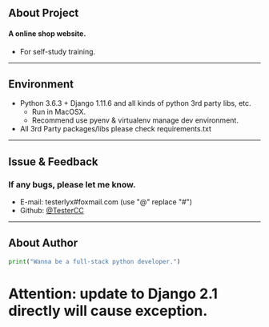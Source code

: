 ## About Project
#### A online shop  website.
* For self-study training.

---

## Environment
* Python 3.6.3 + Django 1.11.6 and all kinds of python 3rd party libs, etc.
    *  Run in MacOSX.
    *  Recommend use pyenv & virtualenv manage dev environment.
* All 3rd Party packages/libs please check requirements.txt

---

## Issue & Feedback
### If any bugs, please let me know.

* E-mail: testerlyx#foxmail.com (use "@" replace "#")
* Github: [@TesterCC](https://github.com/TesterCC)

---

## About Author

```python
print("Wanna be a full-stack python developer.")
```

# Attention: update to Django 2.1 directly will cause exception.